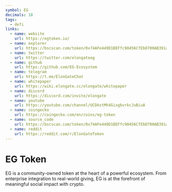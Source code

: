 ```yaml
---
symbol: EG
decimals: 18
tags:
  - defi
links:
  - name: website
    url: https://egtoken.io/
  - name: explorer
    url: https://bscscan.com/token/0x74AFe449D1BEFfc90456CfEbD700AB391abD7DAF
  - name: twitter
    url: https://twitter.com/elongateog
  - name: github
    url: https://github.com/EG-Ecosystem
  - name: telegram
    url: https://t.me/ElonGateChat
  - name: whitepaper
    url: https://wiki.elongate.cc/elongate/whitepaper
  - name: discord
    url: https://discord.com/invite/elongate
  - name: youtube
    url: https://youtube.com/channel/UCDkstMh4GixgbvrkcJuBiuA
  - name: coingecko
    url: https://coingecko.com/en/coins/eg-token
  - name: source_code
    url: https://bscscan.com/token/0x74AFe449D1BEFfc90456CfEbD700AB391abD7DAF#code
  - name: reddit
    url: https://reddit.com/r/ElonGateToken
---
```


# EG Token

EG is a community-owned token at the heart of a powerful ecosystem. From enterprise integration to real-world giving, EG is at the forefront of meaningful social impact with crypto.
